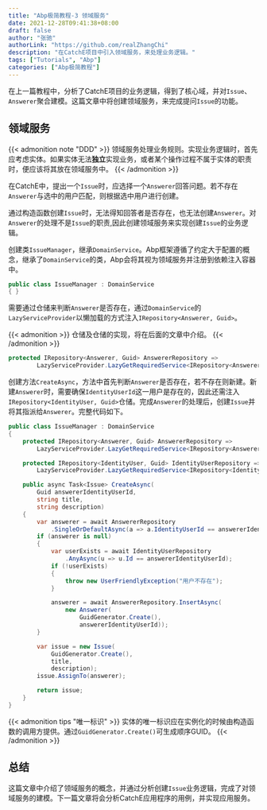 ```yaml
---
title: "Abp极简教程-3 领域服务"
date: 2021-12-28T09:41:38+08:00
draft: false
author: "张驰"
authorLink: "https://github.com/realZhangChi"
description: "在CatchE项目中引入领域服务，来处理业务逻辑。"
tags: ["Tutorials", "Abp"]
categories: ["Abp极简教程"]
---
```


在上一篇教程中，分析了CatchE项目的业务逻辑，得到了核心域，并对`Issue`、`Answerer`聚合建模。这篇文章中将创建领域服务，来完成提问`Issue`的功能。

## 领域服务

{{< admonition note "DDD" >}}
领域服务处理业务规则。实现业务逻辑时，首先应考虑实体。如果实体无法**独立**实现业务，或者某个操作过程不属于实体的职责时，便应该将其放在领域服务中。
{{< /admonition >}}

在CatchE中，提出一个`Issue`时，应选择一个`Answerer`回答问题。若不存在`Answerer`与选中的用户匹配，则根据选中用户进行创建。

通过构造函数创建`Issue`时，无法得知回答者是否存在，也无法创建`Answerer`。对`Answerer`的处理不是`Issue`的职责,因此创建领域服务来实现创建`Issue`的业务逻辑。

创建类`IssueManager`，继承`DomainService`。Abp框架遵循了约定大于配置的概念，继承了`DomainService`的类，Abp会将其视为领域服务并注册到依赖注入容器中。

```cs
public class IssueManager : DomainService
{ }
```

需要通过仓储来判断`Answerer`是否存在，通过`DomainService`的`LazyServiceProvider`以懒加载的方式注入`IRepository<Answerer, Guid>`。

{{< admonition >}}
仓储及仓储的实现，将在后面的文章中介绍。
{{< /admonition >}}

```cs
protected IRepository<Answerer, Guid> AnswererRepository =>
        LazyServiceProvider.LazyGetRequiredService<IRepository<Answerer, Guid>>();
```

创建方法`CreateAsync`，方法中首先判断`Answerer`是否存在，若不存在则新建。新建`Answerer`时，需要确保`IdentityUserId`这一用户是存在的，因此还需注入`IRepository<IdentityUser, Guid>`仓储。完成`Answerer`的处理后，创建`Issue`并将其指派给`Answerer`。完整代码如下。

```cs
public class IssueManager : DomainService
{
    protected IRepository<Answerer, Guid> AnswererRepository =>
        LazyServiceProvider.LazyGetRequiredService<IRepository<Answerer, Guid>>();

    protected IRepository<IdentityUser, Guid> IdentityUserRepository =>
        LazyServiceProvider.LazyGetRequiredService<IRepository<IdentityUser, Guid>>();

    public async Task<Issue> CreateAsync(
        Guid answererIdentityUserId,
        string title,
        string description)
    {
        var answerer = await AnswererRepository
            .SingleOrDefaultAsync(a => a.IdentityUserId == answererIdentityUserId);
        if (answerer is null)
        {
            var userExists = await IdentityUserRepository
                .AnyAsync(u => u.Id == answererIdentityUserId);
            if (!userExists)
            {
                throw new UserFriendlyException("用户不存在");
            }

            answerer = await AnswererRepository.InsertAsync(
                new Answerer(
                    GuidGenerator.Create(),
                    answererIdentityUserId));
        }

        var issue = new Issue(
            GuidGenerator.Create(),
            title,
            description);
        issue.AssignTo(answerer);

        return issue;
    }
}
```

{{< admonition tips "唯一标识" >}}
实体的唯一标识应在实例化的时候由构造函数的调用方提供。通过`GuidGenerator.Create()`可生成顺序GUID。
{{< /admonition >}}

## 总结

这篇文章中介绍了领域服务的概念，并通过分析创建`Issue`业务逻辑，完成了对领域服务的建模。下一篇文章将会分析CatchE应用程序的用例，并实现应用服务。
